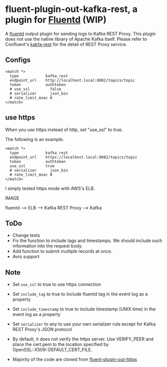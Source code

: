 # fluent-plugin-out-kafka-rest, a plugin for [Fluentd](http://fluentd.org) (WIP)

A [fluentd][1] output plugin for sending logs to Kafka REST Proxy.
This plugin does not use the native library of Apache Kafka itself.
Please refer to Confluent's [kakfa-rest](https://github.com/confluentinc/kafka-rest)
for the detail of REST Proxy service.

## Configs

    <match *>
      type            kafka_rest
      endpoint_url    http://localhost.local:8082/topics/topic
      token           authtoken
      # use_ssl         false
      # serializer      json_bin
      # rate_limit_msec 0
    </match>

## use https

When you use https instead of http,
set "use_ssl" to true.

The following is an example.

    <match *>
      type            kafka_rest
      endpoint_url    https://localhost.local:8082/topics/topic
      token           authtoken
      use_ssl         true
      # serializer      json_bin
      # rate_limit_msec 0
    </match>

I simply tested https mode with AWS's ELB.

IMAGE

 fluentd --> ELB --> Kafka REST Proxy --> Kafka

## ToDo

* Change tests
* Fix the function to include tags and timestamps.
  We should include such information into the request body.
* Add function to submit multiple records at once.
* Avro support

## Note

* Set `use_ssl` to true to use https connection
* Set `include_tag` to true to include fluentd tag in the event log as a property 
* Set `include_timestamp` to true to include timestamp (UNIX time) in the event log as a property
* Set `serializer` to any to use your own serializer rule except for Kafka REST Proxy's JSON protocol
* By default, it does not verify the https server. Use VERIFY_PEER and place the cert.pem to the location specified by OpenSSL::X509::DEFAULT_CERT_FILE. 
* Majority of the code are cloned from  [fluent-plugin-out-https][2]

  [1]: http://fluentd.org/
  [2]: https://github.com/kazunori279/fluent-plugin-out-https
